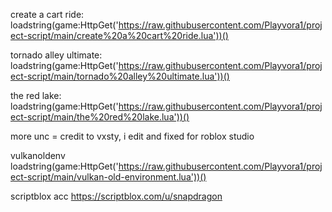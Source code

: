create a cart ride: loadstring(game:HttpGet('https://raw.githubusercontent.com/Playvora1/project-script/main/create%20a%20cart%20ride.lua'))()







tornado alley ultimate: loadstring(game:HttpGet('https://raw.githubusercontent.com/Playvora1/project-script/main/tornado%20alley%20ultimate.lua'))()















the red lake: loadstring(game:HttpGet('https://raw.githubusercontent.com/Playvora1/project-script/main/the%20red%20lake.lua'))()

more unc = credit to vxsty, i edit and fixed for roblox studio


vulkanoldenv loadstring(game:HttpGet('https://raw.githubusercontent.com/Playvora1/project-script/main/vulkan-old-environment.lua'))()





scriptblox acc
https://scriptblox.com/u/snapdragon
